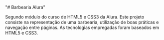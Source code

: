 
"# Barbearia Alura" 

Segundo módulo do curso de HTML5 e CSS3 da Alura. Este projeto consiste na representação de uma barbearia, utilização de boas práticas e navegação entre páginas. 
As tecnologias empregadas foram baseados em HTML5 e CSS3.
